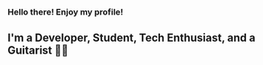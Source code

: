 ### Hello there! Enjoy my profile!

## I'm a Developer, Student, Tech Enthusiast, and a Guitarist 🎸🎸 